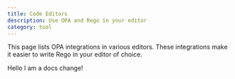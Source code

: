 ```yaml
---
title: Code Editors
description: Use OPA and Rego in your editor
category: tool
---
```


This page lists OPA integrations in various editors. These integrations
make it easier to write Rego in your editor of choice.

Hello I am a docs change!
